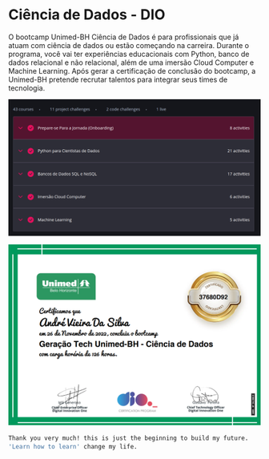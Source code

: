 # Ciência de Dados - DIO

O bootcamp Unimed-BH Ciência de Dados é para profissionais que já atuam com ciência de dados ou estão começando na carreira. Durante o programa, você vai ter experiências educacionais com Python, banco de dados relacional e não relacional, além de uma imersão Cloud Computer e Machine Learning. Após gerar a certificação de conclusão do bootcamp, a Unimed-BH pretende recrutar talentos para integrar seus times de tecnologia.

![](summary.png)

![](certificate-bootcamp-dio.png)

```bash
Thank you very much! this is just the beginning to build my future.
'Learn how to learn' change my life.
```